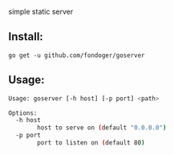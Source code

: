 simple static server


## Install: 
``
go get -u github.com/fondoger/goserver
``

## Usage:
```bash
Usage: goserver [-h host] [-p port] <path>

Options:
  -h host
        host to serve on (default "0.0.0.0")
  -p port
        port to listen on (default 80)
```